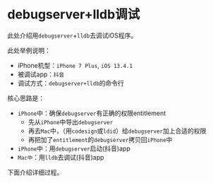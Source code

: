 # debugserver+lldb调试

此处介绍用`debugserver`+`lldb`去调试iOS程序。

此处举例说明：

* iPhone机型：`iPhone 7 Plus`, `iOS 13.4.1`
* 被调试app：`抖音`
* 调试方式：`debugserver+lldb`的命令行

核心思路是：

* `iPhone`中：确保`debugserver`有正确的权限entitlement
  * 先从`iPhone`中导出`debugserver`
  * 再去`Mac`中，（用`codesign`或`ldid`）给`debugserver`加上合适的权限
  * 再把加了`entitlement`的`debugserver`拷贝回`iPhone`中
* `iPhone`中：用`debugserver`启动(抖音)app
* `Mac中`：用`lldb`去调试(抖音)app

下面介绍详细过程。

